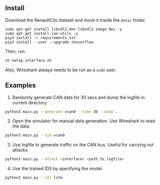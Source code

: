 ## Install

Download the RenaultClio dataset and move it inside the `data/` folder.

```
sudo apt-get install libsdl2-dev libsdl2-image-dev -y
sudo apt-get install can-utils -y
pip3 install -r requirements.txt
pip3 install --user --upgrade tensorflow
```

Then, run
```sh
sh setup_interface.sh
```


Also, Wireshark always needs to be run as a `sudo` user.

## Examples

1. Randomly generate CAN data for 30 secs and dump the logfile in current directory.

```sh
python3 main.py --generate vcan0 --time 30 --dump .
```

2. Open the simulator for manual data generation. Use Wireshark to read the data.

```sh
python3 main.py --sim vcan0
```

3. Use logfile to generate traffic on the CAN bus. Useful for carrying out attacks.

```sh
python3 main.py --attack <interface> <path_to_logfile>
```

4. Use the trained IDS by specifying the model.

```sh
python3 main.py --ids lstm
```
